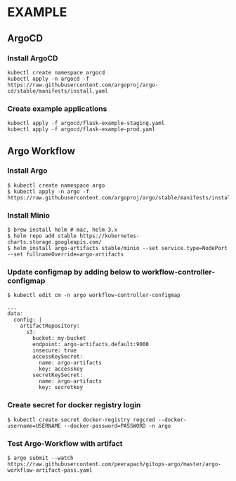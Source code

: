 # EXAMPLE

## ArgoCD
### Install ArgoCD
```
kubectl create namespace argocd
kubectl apply -n argocd -f https://raw.githubusercontent.com/argoproj/argo-cd/stable/manifests/install.yaml
```

### Create example applications 
```
kubectl apply -f argocd/flask-example-staging.yaml
kubectl apply -f argocd/flask-example-prod.yaml
```

## Argo Workflow

### Install Argo
```
$ kubectl create namespace argo
$ kubectl apply -n argo -f https://raw.githubusercontent.com/argoproj/argo/stable/manifests/install.yaml
```

### Install Minio
```
$ brew install helm # mac, helm 3.x
$ helm repo add stable https://kubernetes-charts.storage.googleapis.com/
$ helm install argo-artifacts stable/minio --set service.type=NodePort --set fullnameOverride=argo-artifacts
```

### Update configmap by adding below to workflow-controller-configmap
```
$ kubectl edit cm -n argo workflow-controller-configmap
```
```
...
data:
  config: |
    artifactRepository:
      s3:
        bucket: my-bucket
        endpoint: argo-artifacts.default:9000
        insecure: true
        accessKeySecret:
          name: argo-artifacts
          key: accesskey
        secretKeySecret:
          name: argo-artifacts
          key: secretkey
```

### Create secret for docker registry login
```
$ kubectl create secret docker-registry regcred --docker-username=USERNAME --docker-password=PASSWORD -n argo          
```
### Test Argo-Workflow with artifact
```
$ argo submit --watch https://raw.githubusercontent.com/peerapach/gitops-argo/master/argo-workflow-artifact-pass.yaml
```
